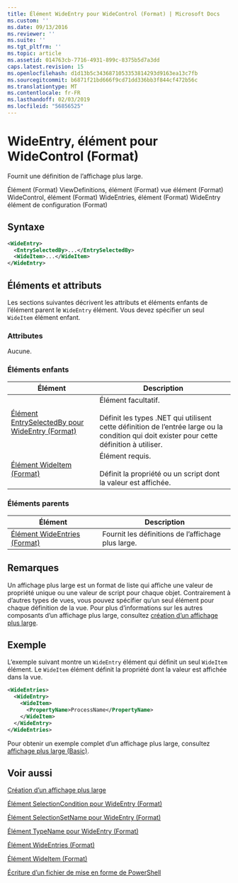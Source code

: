 ```yaml
---
title: Élément WideEntry pour WideControl (Format) | Microsoft Docs
ms.custom: ''
ms.date: 09/13/2016
ms.reviewer: ''
ms.suite: ''
ms.tgt_pltfrm: ''
ms.topic: article
ms.assetid: 014763cb-7716-4931-899c-8375b5d7a3dd
caps.latest.revision: 15
ms.openlocfilehash: d1d13b5c3436871053353814293d9163ea13c7fb
ms.sourcegitcommit: b6871f21bd666f9cd71dd336bb3f844cf472b56c
ms.translationtype: MT
ms.contentlocale: fr-FR
ms.lasthandoff: 02/03/2019
ms.locfileid: "56856525"
---
```

# <a name="wideentry-element-for-widecontrol-format"></a>WideEntry, élément pour WideControl (Format)

Fournit une définition de l’affichage plus large.

Élément (Format) ViewDefinitions, élément (Format) vue élément (Format) WideControl, élément (Format) WideEntries, élément (Format) WideEntry élément de configuration (Format)

## <a name="syntax"></a>Syntaxe

```xml
<WideEntry>
  <EntrySelectedBy>...</EntrySelectedBy>
  <WideItem>...</WideItem>
</WideEntry>
```

## <a name="attributes-and-elements"></a>Éléments et attributs

Les sections suivantes décrivent les attributs et éléments enfants de l’élément parent le `WideEntry` élément. Vous devez spécifier un seul `WideItem` élément enfant.

### <a name="attributes"></a>Attributes

Aucune.

### <a name="child-elements"></a>Éléments enfants

|Élément|Description|
|-------------|-----------------|
|[Élément EntrySelectedBy pour WideEntry (Format)](./entryselectedby-element-for-wideentry-format.md)|Élément facultatif.<br /><br /> Définit les types .NET qui utilisent cette définition de l’entrée large ou la condition qui doit exister pour cette définition à utiliser.|
|[Élément WideItem (Format)](./wideitem-element-for-widecontrol-format.md)|Élément requis.<br /><br /> Définit la propriété ou un script dont la valeur est affichée.|

### <a name="parent-elements"></a>Éléments parents

|Élément|Description|
|-------------|-----------------|
|[Élément WideEntries (Format)](./wideentries-element-for-widecontrol-format.md)|Fournit les définitions de l’affichage plus large.|

## <a name="remarks"></a>Remarques

Un affichage plus large est un format de liste qui affiche une valeur de propriété unique ou une valeur de script pour chaque objet. Contrairement à d’autres types de vues, vous pouvez spécifier qu’un seul élément pour chaque définition de la vue. Pour plus d’informations sur les autres composants d’un affichage plus large, consultez [création d’un affichage plus large](./creating-a-wide-view.md).

## <a name="example"></a>Exemple

L’exemple suivant montre un `WideEntry` élément qui définit un seul `WideItem` élément. Le `WideItem` élément définit la propriété dont la valeur est affichée dans la vue.

```xml
<WideEntries>
  <WideEntry>
    <WideItem>
      <PropertyName>ProcessName</PropertyName>
    </WideItem>
  </WideEntry>
</WideEntries>

```

Pour obtenir un exemple complet d’un affichage plus large, consultez [affichage plus large (Basic)](./wide-view-basic.md).

## <a name="see-also"></a>Voir aussi

[Création d’un affichage plus large](./creating-a-wide-view.md)

[Élément SelectionCondition pour WideEntry (Format)](./selectioncondition-element-for-entryselectedby-for-widecontrol-format.md)

[Élément SelectionSetName pour WideEntry (Format)](./selectionsetname-element-for-entryselectedby-for-widecontrol-format.md)

[Élément TypeName pour WideEntry (Format)](./typename-element-for-entryselectedby-for-wideentry-format.md)

[Élément WideEntries (Format)](./wideentries-element-for-widecontrol-format.md)

[Élément WideItem (Format)](./wideitem-element-for-widecontrol-format.md)

[Écriture d’un fichier de mise en forme de PowerShell](./writing-a-powershell-formatting-file.md)
